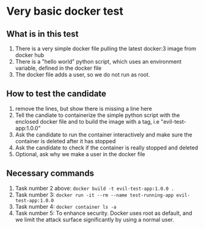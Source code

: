 # Very basic docker test

## What is in this test

1. There is a very simple docker file pulling the latest docker:3 image from docker hub
2. There is a "hello world" python script, which uses an environment variable, defined in the docker file
3. The docker file adds a user, so we do not run as root.

## How to test the candidate
1. remove the lines, but show there is missing a line here
2. Tell the candiate to containerize the simple python script with the enclosed docker file and to build the image with a tag, i.e "evil-test-app:1.0.0"
3. Ask the candidate to run the container interactively and make sure the container is deleted after it has stopped
4. Ask the candidate to check if the container is really stopped and deleted
5. Optional, ask why we make a user in the docker file


## Necessary commands
1. Task number 2 above: ```docker build -t evil-test-app:1.0.0 .```
2. Task number 3: ```docker run -it --rm --name test-running-app evil-test-app:1.0.0```
3. Task number 4: ```docker container ls -a``` 
4. Task number 5: To enhance security. Docker uses root as default, and we limit the attack surface significantly by using a normal user.
